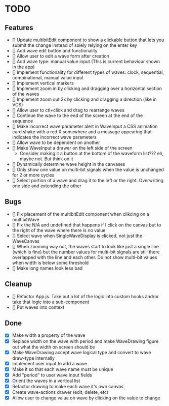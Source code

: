 # TODO

## Features

- [] Update multibitEdit component to show a clickable button that lets you submit the change instead of solely relying on the enter key
- [] Add wave edit button and functionality
- [] Allow user to edit a wave form after creation
- [] Add wave type: manual value input (This is current behaviour shown in the app)
- [] Implement functionality for different types of waves: clock, sequential, combinational, manual value input
- [] Implement vertical markers
- [] Implement zoom in by clicking and dragging over a horizontal section of the waves
- [] Implement zoom out 2x by clicking and dragging a direction (like in VCS)
- [] Allow user to ctl+click and drag to rearrange waves
- [] Continue the wave to the end of the screen at the end of the sequence
- [] Make incorrect wave parameter alert in WaveInput a CSS animation card shake with a red X somewhere and a message appearing that indicates the incorrect wave parameters
- [] Allow wave to be dependent on another
- [] Make WaveInput a drawer on the left side of the screen
  - Consider making it a button at the bottom of the waveform list??? eh, maybe not. But think on it
- [] Dynamically determine wave height in the canvases
- [] Only show one value on multi-bit signals when the value is unchanged for 2 or more cycles
- [] Select portion of a wave and drag it to the left or the right. Overwriting one side and extending the other

## Bugs

- [] Fix placement of the multibitEdit component when clikcing on a multibitWave
- [] Fix the N/A and undefined that happens if I click on the canvas but to the right of the wave where there is no value
- [] Select wave when SingleWaveDisplay is clicked, not just the WaveCanvas
- [] When zooming way out, the waves start to look like just a single line (which is fine) but the number values for multi-bit signals are still there overlapped with the line and each other. Do not show multi-bit values when width is below some threshold
- [] Make long names look less bad

## Cleanup

- [] Refactor App.js. Take out a lot of the logic into custom hooks and/or take that logic into a sub-component
- [] Put waves into context

## Done

- [x] Make width a property of the wave
- [x] Replace width on the wave with period and make WaveDrawing figure out what the width on screen should be
- [x] Make WaveDrawing accept wave logical type and convert to wave draw-type internally
- [x] Implement user input to add a wave
- [x] Make it so that each wave name must be unique
- [x] Add "period" to user wave input fields
- [x] Orient the waves in a vertical list
- [x] Refactor drawing to make each wave it's own canvas
- [x] Create wave-actions drawer (edit, delete, etc)
- [x] Allow user to change value on wave by clicking on the value to change
